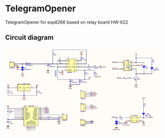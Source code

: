 # TelegramOpener
TelegramOpener for esp8266 based on relay board HW-622

## Circuit diagram
![circuit hw-622 board diagram](wifi_relay_sch.jpg "Circuit diagram")
